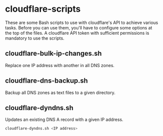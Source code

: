 # cloudflare-scripts

These are some Bash scripts to use with cloudflare's API to achieve various tasks. Before you can use them, you'll have to configure some options at the top of the files. A cloudflare API token with sufficient permissions is mandatory to use the scripts.

## cloudflare-bulk-ip-changes.sh

Replace one IP address with another in all DNS zones.

## cloudflare-dns-backup.sh

Backup all DNS zones as text files to a given directory.

## cloudflare-dyndns.sh

Updates an existing DNS A record with a given IP address.

```bash
cloudflare-dyndns.sh <IP address>
```
